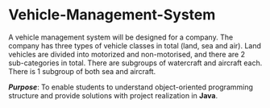 # Vehicle-Management-System

A vehicle management system will be designed for a company.
The company has three types of vehicle classes in total (land, sea and air).
Land vehicles are divided into motorized and non-motorised, and there are 2 sub-categories in total.
There are subgroups of watercraft and aircraft each. There is 1 subgroup of both sea and aircraft.
 
***Purpose***: To enable students to understand object-oriented programming structure and provide solutions with project realization in **Java**.

